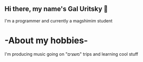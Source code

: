 ## Hi there, my name's Gal Uritsky 👋
I'm a programmer and currently a magshimim student

# -About my hobbies-
I'm producing music
going on "משצים" trips
and learning cool stuff

